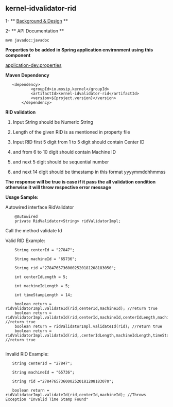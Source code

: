 ## kernel-idvalidator-rid

 1- ** [Background & Design](../../design/kernel/kernel-idvalidator-rid.md) **
 

 
 2- ** API Documentation **
 
 ```
 mvn javadoc:javadoc

 ```
 
**Properties to be added in Spring application environment using this component**

[application-dev.properties](../../config/application-dev.properties)


 
 **Maven Dependency**
 
 ```
 	<dependency>
			<groupId>io.mosip.kernel</groupId>
			<artifactId>kernel-idvalidator-rid</artifactId>
			<version>${project.version}</version>
		</dependency>

 ```
 
**RID validation**

1. Input String should be Numeric String

2. Length of the given RID is as mentioned in property file

3. Input RID first 5 digit from 1 to 5 digit should contain Center ID

4. and from 6 to 10 digit should contain Machine ID

5. and next 5 digit should be sequential number

6. and next 14 digit should be timestamp in this format yyyymmddhhmmss





**The response will be true is case if it pass the all validation condition otherwise it will throw respective error message**

 

**Usage Sample:**

Autowired interface RidValidator

```
	@Autowired
	private RidValidator<String> ridValidatorImpl;
```

Call the method validate Id

Valid RID Example:

```
	String centerId = "27847";

	String machineId = "65736";
	
	String rid ="27847657360002520181208183050";
	
	int centerIdLength = 5;
	
	int machineIdLength = 5;
	
	int timeStampLength = 14;
	
	boolean return = ridValidatorImpl.validateId(rid,centerId,machineId); //return true
	boolean return = ridValidatorImpl.validateId(rid,centerId,machineId,centerIdLength,machineIdLength,timeStampLength); //return true
	boolean return = ridValidatorImpl.validateId(rid); //return true
	boolean return = ridValidatorImpl.validateId(rid,,centerIdLength,machineIdLength,timeStampLength); //return true
 
 ```
 
 
 Invalid RID Example:
 
 ```
	String centerId = "27847";

	String machineId = "65736";
	
	String rid ="27847657360002520181208183070";
	
	boolean return = ridValidatorImpl.validateId(rid,centerId,machineId); //Throws Exception "Invalid Time Stamp Found"
	
 ```







